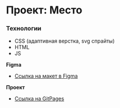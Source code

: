 # Проект: Место

### Технологии

- CSS (адаптивная верстка, svg спрайты)
- HTML
- JS

**Figma**

- [Ссылка на макет в Figma](https://www.figma.com/file/2cn9N9jSkmxD84oJik7xL7/JavaScript.-Sprint-4?node-id=0%3A1)

**Проект**

- [Ссылка на GitPages](https://teprol.github.io/mesto/)

